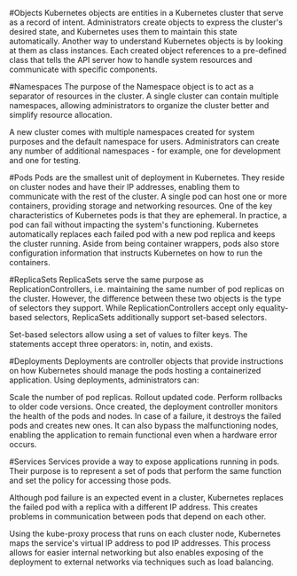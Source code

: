 #Objects
Kubernetes objects are entities in a Kubernetes cluster that serve as a record of intent. Administrators create objects to express the cluster's desired state, and Kubernetes uses them to maintain this state automatically.
Another way to understand Kubernetes objects is by looking at them as class instances. Each created object references to a pre-defined class that tells the API server how to handle system resources and communicate with specific components.


#Namespaces
The purpose of the Namespace object is to act as a separator of resources in the cluster. A single cluster can contain multiple namespaces, allowing administrators to organize the cluster better and simplify resource allocation.

A new cluster comes with multiple namespaces created for system purposes and the default namespace for users. Administrators can create any number of additional namespaces - for example, one for development and one for testing.

#Pods
Pods are the smallest unit of deployment in Kubernetes. They reside on cluster nodes and have their IP addresses, enabling them to communicate with the rest of the cluster. A single pod can host one or more containers, providing storage and networking resources.
One of the key characteristics of Kubernetes pods is that they are ephemeral. In practice, a pod can fail without impacting the system's functioning. Kubernetes automatically replaces each failed pod with a new pod replica and keeps the cluster running.
Aside from being container wrappers, pods also store configuration information that instructs Kubernetes on how to run the containers.

#ReplicaSets
ReplicaSets serve the same purpose as ReplicationControllers, i.e. maintaining the same number of pod replicas on the cluster. However, the difference between these two objects is the type of selectors they support. While ReplicationControllers accept only equality-based selectors, ReplicaSets additionally support set-based selectors.

Set-based selectors allow using a set of values to filter keys. The statements accept three operators: in, notin, and exists. 

#Deployments
Deployments are controller objects that provide instructions on how Kubernetes should manage the pods hosting a containerized application. Using deployments, administrators can:

Scale the number of pod replicas.
Rollout updated code.
Perform rollbacks to older code versions.
Once created, the deployment controller monitors the health of the pods and nodes. In case of a failure, it destroys the failed pods and creates new ones. It can also bypass the malfunctioning nodes, enabling the application to remain functional even when a hardware error occurs.

#Services
Services provide a way to expose applications running in pods. Their purpose is to represent a set of pods that perform the same function and set the policy for accessing those pods.

Although pod failure is an expected event in a cluster, Kubernetes replaces the failed pod with a replica with a different IP address. This creates problems in communication between pods that depend on each other.

Using the kube-proxy process that runs on each cluster node, Kubernetes maps the service's virtual IP address to pod IP addresses. This process allows for easier internal networking but also enables exposing of the deployment to external networks via techniques such as load balancing.

